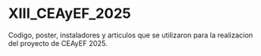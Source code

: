 # XIII_CEAyEF_2025
Codigo, poster, instaladores y articulos que se utilizaron para la realizacion del proyecto de CEAyEF 2025.

